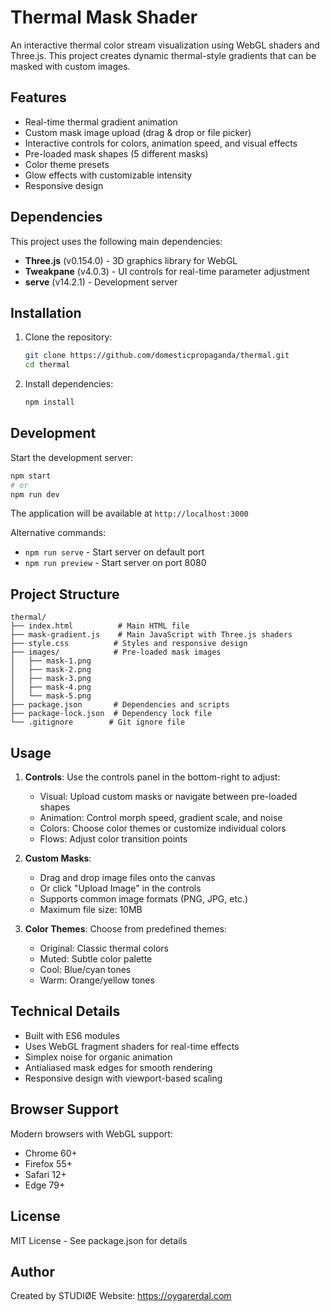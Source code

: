 # Thermal Mask Shader

An interactive thermal color stream visualization using WebGL shaders and Three.js. This project creates dynamic thermal-style gradients that can be masked with custom images.

## Features

- Real-time thermal gradient animation
- Custom mask image upload (drag & drop or file picker)
- Interactive controls for colors, animation speed, and visual effects
- Pre-loaded mask shapes (5 different masks)
- Color theme presets
- Glow effects with customizable intensity
- Responsive design

## Dependencies

This project uses the following main dependencies:

- **Three.js** (v0.154.0) - 3D graphics library for WebGL
- **Tweakpane** (v4.0.3) - UI controls for real-time parameter adjustment
- **serve** (v14.2.1) - Development server

## Installation

1. Clone the repository:
   ```bash
   git clone https://github.com/domesticpropaganda/thermal.git
   cd thermal
   ```

2. Install dependencies:
   ```bash
   npm install
   ```

## Development

Start the development server:
```bash
npm start
# or
npm run dev
```

The application will be available at `http://localhost:3000`

Alternative commands:
- `npm run serve` - Start server on default port
- `npm run preview` - Start server on port 8080

## Project Structure

```
thermal/
├── index.html          # Main HTML file
├── mask-gradient.js    # Main JavaScript with Three.js shaders
├── style.css          # Styles and responsive design
├── images/            # Pre-loaded mask images
│   ├── mask-1.png
│   ├── mask-2.png
│   ├── mask-3.png
│   ├── mask-4.png
│   └── mask-5.png
├── package.json       # Dependencies and scripts
├── package-lock.json  # Dependency lock file
└── .gitignore        # Git ignore file
```

## Usage

1. **Controls**: Use the controls panel in the bottom-right to adjust:
   - Visual: Upload custom masks or navigate between pre-loaded shapes
   - Animation: Control morph speed, gradient scale, and noise
   - Colors: Choose color themes or customize individual colors
   - Flows: Adjust color transition points

2. **Custom Masks**: 
   - Drag and drop image files onto the canvas
   - Or click "Upload Image" in the controls
   - Supports common image formats (PNG, JPG, etc.)
   - Maximum file size: 10MB

3. **Color Themes**: Choose from predefined themes:
   - Original: Classic thermal colors
   - Muted: Subtle color palette
   - Cool: Blue/cyan tones
   - Warm: Orange/yellow tones

## Technical Details

- Built with ES6 modules
- Uses WebGL fragment shaders for real-time effects
- Simplex noise for organic animation
- Antialiased mask edges for smooth rendering
- Responsive design with viewport-based scaling

## Browser Support

Modern browsers with WebGL support:
- Chrome 60+
- Firefox 55+
- Safari 12+
- Edge 79+

## License

MIT License - See package.json for details

## Author

Created by STUDIØE
Website: https://oygarerdal.com